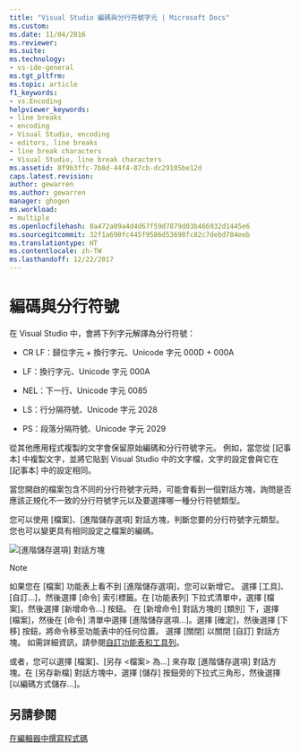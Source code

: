 ```yaml
---
title: "Visual Studio 編碼與分行符號字元 | Microsoft Docs"
ms.custom: 
ms.date: 11/04/2016
ms.reviewer: 
ms.suite: 
ms.technology:
- vs-ide-general
ms.tgt_pltfrm: 
ms.topic: article
f1_keywords:
- vs.Encoding
helpviewer_keywords:
- line breaks
- encoding
- Visual Studio, encoding
- editors, line breaks
- line break characters
- Visual Studio, line break characters
ms.assetid: 8f9b3ffc-7b8d-44f4-87cb-dc29105be12d
caps.latest.revision: 
author: gewarren
ms.author: gewarren
manager: ghogen
ms.workload:
- multiple
ms.openlocfilehash: 8a472a09a4d4d67f59d7879d03b466932d1445e6
ms.sourcegitcommit: 32f1a690fc445f9586d53698fc82c7debd784eeb
ms.translationtype: HT
ms.contentlocale: zh-TW
ms.lasthandoff: 12/22/2017
---
```

# <a name="encodings-and-line-breaks"></a>編碼與分行符號
在 Visual Studio 中，會將下列字元解譯為分行符號：  
  
-   CR LF：歸位字元 + 換行字元、Unicode 字元 000D + 000A  
  
-   LF：換行字元、Unicode 字元 000A  
  
-   NEL：下一行、Unicode 字元 0085  
  
-   LS：行分隔符號、Unicode 字元 2028  
  
-   PS：段落分隔符號、Unicode 字元 2029  
  
從其他應用程式複製的文字會保留原始編碼和分行符號字元。 例如，當您從 [記事本] 中複製文字，並將它貼到 Visual Studio 中的文字檔，文字的設定會與它在 [記事本] 中的設定相同。  
  
當您開啟的檔案包含不同的分行符號字元時，可能會看到一個對話方塊，詢問是否應該正規化不一致的分行符號字元以及要選擇哪一種分行符號類型。

您可以使用 [檔案]、[進階儲存選項] 對話方塊，判斷您要的分行符號字元類型。 您也可以變更具有相同設定之檔案的編碼。

![[進階儲存選項] 對話方塊](media/line_endings.png)
  
> [!NOTE]
>  如果您在 [檔案] 功能表上看不到 [進階儲存選項]，您可以新增它。 選擇 [工具]、[自訂...]，然後選擇 [命令] 索引標籤。在 [功能表列] 下拉式清單中，選擇 [檔案]，然後選擇 [新增命令...] 按鈕。 在 [新增命令] 對話方塊的 [類別] 下，選擇 [檔案]，然後在 [命令] 清單中選擇 [進階儲存選項...]。選擇 [確定]，然後選擇 [下移] 按鈕，將命令移至功能表中的任何位置。 選擇 [關閉] 以關閉 [自訂] 對話方塊。 如需詳細資訊，請參閱[自訂功能表和工具列](../ide/how-to-customize-menus-and-toolbars-in-visual-studio.md#customizing_menu)。

或者，您可以選擇 [檔案]、[另存 \<檔案\> 為...] 來存取 [進階儲存選項] 對話方塊。在 [另存新檔] 對話方塊中，選擇 [儲存] 按鈕旁的下拉式三角形，然後選擇 [以編碼方式儲存...]。

## <a name="see-also"></a>另請參閱
[在編輯器中撰寫程式碼](../ide/writing-code-in-the-code-and-text-editor.md)